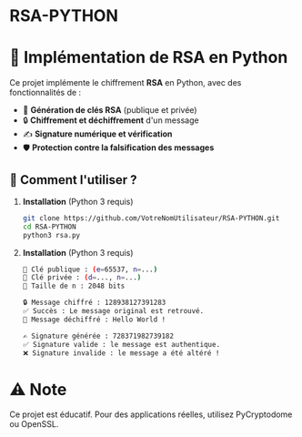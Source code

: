 # RSA-PYTHON

# 🔐 Implémentation de RSA en Python

Ce projet implémente le chiffrement **RSA** en Python, avec des fonctionnalités de :
- 🔑 **Génération de clés RSA** (publique et privée)
- 🔒 **Chiffrement et déchiffrement** d'un message
- ✍️ **Signature numérique et vérification**
- 🛡 **Protection contre la falsification des messages**

## 🚀 Comment l'utiliser ?

1. **Installation** (Python 3 requis)
   ```bash
   git clone https://github.com/VotreNomUtilisateur/RSA-PYTHON.git
   cd RSA-PYTHON
   python3 rsa.py
   ```

2. **Installation** (Python 3 requis)
   ```bash
   🔑 Clé publique : (e=65537, n=...)
   🔐 Clé privée : (d=..., n=...)
   🧩 Taille de n : 2048 bits

   🔒 Message chiffré : 128938127391283
   ✅ Succès : Le message original est retrouvé.
   🔑 Message déchiffré : Hello World !

   ✍️ Signature générée : 728371982739182
   ✅ Signature valide : le message est authentique.
   ❌ Signature invalide : le message a été altéré !
   ```

# ⚠️ Note

Ce projet est éducatif. Pour des applications réelles, utilisez PyCryptodome ou OpenSSL.
